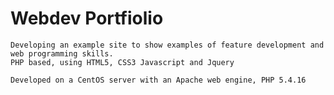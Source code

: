 # Webdev Portfiolio

	Developing an example site to show examples of feature development and
	web programming skills.
	PHP based, using HTML5, CSS3 Javascript and Jquery

	Developed on a CentOS server with an Apache web engine, PHP 5.4.16
	